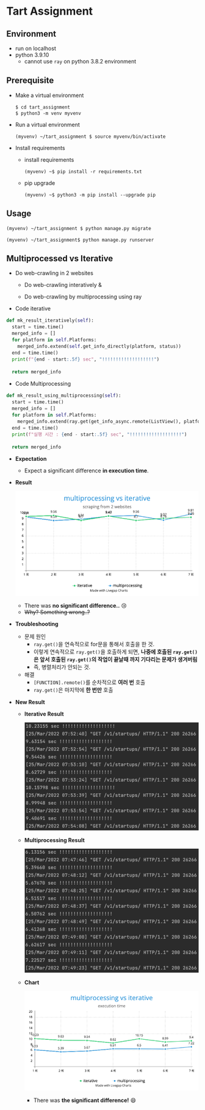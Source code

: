 # Tart Assignment



## Environment

- run on localhost
- python 3.9.10
  - cannot use `ray` on python 3.8.2 environment




## Prerequisite

- Make a virtual environment

  ```shell
  $ cd tart_assignment
  $ python3 -m venv myvenv
  ```

- Run a virtual environment

  ```shell
  (myvenv) ~/tart_assignment $ source myvenv/bin/activate
  ```

- Install requirements

  - install requirements

    ```shell
    (myvenv) ~$ pip install -r requirements.txt
    ```

  - pip upgrade

    ```shell
    (myvenv) ~$ python3 -m pip install --upgrade pip
    ```

    

## Usage

```shell
(myvenv) ~/tart_assignment $ python manage.py migrate
```

```shell
(myvenv) ~/tart_assignment$ python manage.py runserver
```



## Multiprocessed vs Iterative

- Do web-crawling in 2 websites

  - Do web-crawling interatively &

  - Do web-crawling by multiprocessing using ray



- Code iterative

```python
def mk_result_iteratively(self):
  start = time.time()
  merged_info = []
  for platform in self.Platforms:
    merged_info.extend(self.get_info_directly(platform, status))
  end = time.time()
  print(f"{end - start:.5f} sec", "!!!!!!!!!!!!!!!!!!!")

  return merged_info
```



- Code Multiprocessing

```python
def mk_result_using_multiprocessing(self):
  start = time.time()
  merged_info = []
  for platform in self.Platforms:
    merged_info.extend(ray.get(get_info_async.remote(ListView(), platform=platform, status=status)))
  end = time.time()
  print(f"실행 시간 : {end - start:.5f} sec", "!!!!!!!!!!!!!!!!!!!")
  
  return merged_info
```



- **Expectation**
  - Expect a significant difference **in execution time**.

- **Result**

  ![multiprocessing vs iterative](./_imgs_for_doc/multiprocessingVSiterative.png)

  - There was **no significant difference..** 😢
  - ~~Why? Something wrong..?~~

- **Troubleshooting**
  - 문제 원인
    - `ray.get()`을 연속적으로 for문을 통해서 호출을 한 것. 
    - 이렇게 연속적으로 `ray.get()`을 호출하게 되면, **나중에 호출된 `ray.get()`은 앞서 호출된 `ray.get()`의 작업이 끝날때 까지 기다리는 문제가 생겨버림**
    - 즉, 병렬처리가 안되는 것.
  - 해결
    - `[FUNCTION].remote()`를 순차적으로 **여러 번** 호출 
    - `ray.get()`은 마지막에 **한 번만** 호출

- **New Result**

  - **Iterative Result**

    ![multiprocessing vs iterative](./_imgs_for_doc/res_iter.png)

  - **Multiprocessing Result**

    ![multiprocessing vs iterative](./_imgs_for_doc/res_multi.png)

  - **Chart**

    ![multiprocessing vs iterative](./_imgs_for_doc/multiprocessingVSiterative2.png)

    - There was **the significant difference!** 😄

  
